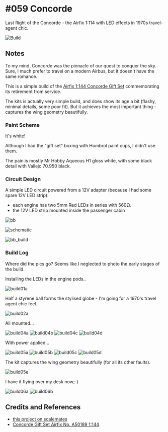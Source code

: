 # #059 Concorde

Last flight of the Concorde - the Airfix 1:114 with LED effects in 1970s travel-agent chic.

![Build](./assets/Concorde_build.jpg?raw=true)

## Notes

To my mind, Concorde was the pinnacle of our quest to conquer the sky.
Sure, I much prefer to travel on a modern Airbus, but it doesn't have the same romance.

This is a simple build of the
[Airfix 1:144 Concorde Gift Set](https://www.scalemates.com/kits/airfix-a50189-concorde--1325492)
commemorating its retirement from service.

The kits is actually very simple build, and does show its age a bit (flashy, minimal details, some poor fit).
But it achieves the most important thing - captures the wing geometry beautifully.

### Paint Scheme

It's white!

Although I had the "gift set" boxing with Humbrol paint cups,
I didn't use them.

The pain is mostly Mr Hobby Aqueous H1 gloss white,
with some black detail with Vallejo 70.950 black.

### Circuit Design

A simple LED circuit powered from a 12V adapter (because I had some spare 12V LED strip):

* each engine has two 5mm Red LEDs in series with 560Ω.
* the 12V LED strip mounted inside the passenger cabin

![bb](./assets/Concorde_bb.jpg?raw=true)

![schematic](./assets/Concorde_schematic.jpg?raw=true)

![bb_build](./assets/Concorde_bb_build.jpg?raw=true)

### Build Log

Where did the pics go? Seems like I neglected to photo the early stages of the build.

Installing the LEDs in the engine pods..

![build01a](./assets/build01a.jpg?raw=true)

Half a styrene ball forms the stylised globe - I'm going for a 1970's travel agent chic feel.

![build02a](./assets/build02a.jpg?raw=true)

All mounted...

![build04a](./assets/build04a.jpg?raw=true)
![build04b](./assets/build04b.jpg?raw=true)
![build04c](./assets/build04c.jpg?raw=true)
![build04d](./assets/build04d.jpg?raw=true)

With power applied...

![build05a](./assets/build05a.jpg?raw=true)
![build05b](./assets/build05b.jpg?raw=true)
![build05c](./assets/build05c.jpg?raw=true)
![build05d](./assets/build05d.jpg?raw=true)

The kit captures the wing geometry beautifully (for all its other faults).

![build05e](./assets/build05e.jpg?raw=true)

I have it flying over my desk now;-)

![build06a](./assets/build06a.jpg?raw=true)
![build06b](./assets/build06b.jpg?raw=true)

## Credits and References

* [this project on scalemates](https://www.scalemates.com/profiles/mate.php?id=74137&p=projects&project=131454)
* [Concorde Gift Set Airfix No. A50189 1:144](https://www.scalemates.com/kits/airfix-a50189-concorde--1325492)
